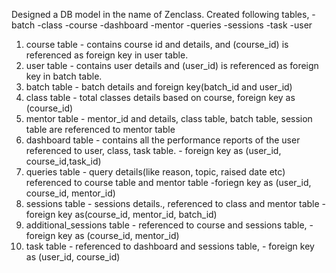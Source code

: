 Designed a DB model in the name of Zenclass.
Created following tables,
        -batch
        -class
        -course
        -dashboard
        -mentor
        -queries
        -sessions
        -task
        -user
	
1. course table - contains course id and details, and (course_id) is referenced as foreign key in user table.
2. user table - contains user details and (user_id) is referenced as foreign key in batch table.
3. batch table - batch details and foreign key(batch_id and user_id)
4. class table - total classes details based on course, foreign key as (course_id)
5. mentor table - mentor_id and details, class table, batch table, session table are referenced to mentor table
6. dashboard table - contains all the performance reports of the user referenced to user, class, task table.
                - foreign key as (user_id, course_id,task_id)
7. queries table - query details(like reason, topic, raised date etc) referenced to course table and mentor table
                -foriegn key as (user_id, course_id, mentor_id)
8. sessions table - sessions details., referenced to class and mentor table
                -foreign key as(course_id, mentor_id, batch_id)
9. additional_sessions table - referenced to course and sessions table,
                                - foreign key as (course_id, mentor_id)
10. task table - referenced to dashboard and sessions table,
          - foreign key as (user_id, course_id)
